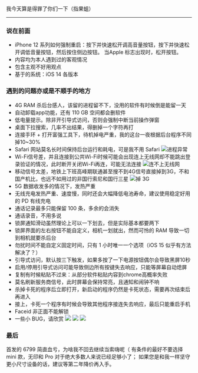 我今天算是得罪了你们一下（指果蛆）

----------------
### 说在前面
 - iPhone 12 系列如何强制重启：按下并快速松开调高音量按钮，按下并快速松开调低音量按钮，然后按住侧边按钮。 当Apple 标志出现时，松开按钮。
 - 内容均为本人遇到过的客观情况
 - 包含主观不好用观点
 - 基于的系统：iOS 14 各版本


### 遇到的问题亦或是不顺手的地方
 - 4G RAM 杀后台感人，该留的进程留不下，没用的软件有时候倒是能留一天
 - 自动卸载app功能，还有 110 GB 空间都会删软件
 - 低电量提示。除非开引导式访问，否则会强制中断当前操作弹窗
 - 桌面下拉搜索，几率不出结果，得删掉一个字符再打
 - 连接手环 + 打开富强工具下，待机掉电严重，我的这台一夜根据后台程序不同掉10~30%
 - Safari 网站莫名长时间保持后台运行和耗电，可是我不用 Safari
![进程异常][1]
 - Wi-Fi信号差，并且连接到公共Wi-Fi时候可能会出现连上无线网却不能跳出登录验证的情况，此时断开关闭Wi-Fi再连，可能无法连接
![连不上无线网][2]
 - 移动信号太差，地铁上下班高峰期联通甚至搜不到4G信号直接掉到3G，不和国产机比，也远不如用过的非国行索尼和国行三星
![掉 3G][3]
 - 5G 数据收发多的情况下，发热严重
 - 无线充电发热严重、速度慢，同时还会大幅降低电池寿命，建议使用稳定好用的 PD 有线充电
 - 通话记录最多只能保留 100 条，多余的会消失
 - 通话录音，不用多说
 - 锁屏通知滑动虽然理论上可以一下划去，但是实际基本都要两下
 - 锁屏界面的左右按钮不能自定义，相机一划就出，然而可怜的 RAM 导致一切到相机就要杀后台
 - 勿扰时间不能自定义固定时间，只有 1 小时唯一一个选项（iOS 15 似乎有方法解决了？）
 - 引导式访问，默认按三下触发，如果多按了一下电源按钮偶尔会导致黑屏10秒
 - 启用/停用引导式访问可能导致侧边所有按键失去响应，只能等屏幕自动熄屏
 - 复制有时候粘贴不过来：从部分软件粘贴内容到chrome高概率失败
 - 莫名刷新服务商信号，此时屏幕会保持常亮，且通知和闹钟不响
 - 杀掉卡死的程序后立即打开，新启动的程序仍然是卡死状态，需要再次结束后再进入
 - 接上，卡死一个程序有时候会导致其他程序接连失去响应，最后只能重启手机
 - Faceid 非正面不能解锁
 - 一些小 BUG，请欣赏
![][4]
![][5]
![][6]


### 最后
首发的 6799 简直血亏，为啥我不回去继续当索嗨呢（
有条件的最好不要选择 mini 款，无印和 Pro 对于绝大多数人来说已经足够小了；
如果您是和我一样坚守更小尺寸设备的话，建议等第二年降价再入手。

  [1]: https://hky.moe/img/210900.jpg#vwid=703&vhei=1522
  [2]: https://hky.moe/img/210901.jpg#vwid=651&vhei=1410
  [3]: https://hky.moe/img/210902.jpg#vwid=651&vhei=1410
  [4]: https://hky.moe/img/210903.jpg#vwid=2016&vhei=931
  [5]: https://hky.moe/img/210904.jpg#vwid=651&vhei=1410
  [6]: https://hky.moe/img/210905.jpg#vwid=651&vhei=1410